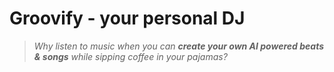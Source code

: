 #  Groovify - your personal DJ
> *Why listen to music when you can **create your own AI powered beats & songs** while sipping coffee in your pajamas?*

